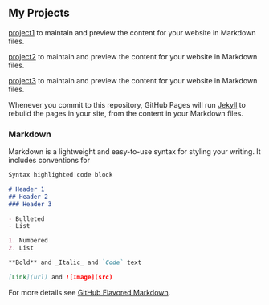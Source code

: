 ## My Projects

[project1](https://github.com/totolipton/test_site/edit/master/index.md) to maintain and preview the content for your website in Markdown files.

[project2](https://github.com/totolipton/test_site/edit/master/index.md) to maintain and preview the content for your website in Markdown files.

[project3](https://github.com/totolipton/test_site/edit/master/index.md) to maintain and preview the content for your website in Markdown files.

Whenever you commit to this repository, GitHub Pages will run [Jekyll](https://jekyllrb.com/) to rebuild the pages in your site, from the content in your Markdown files.

### Markdown

Markdown is a lightweight and easy-to-use syntax for styling your writing. It includes conventions for

```markdown
Syntax highlighted code block

# Header 1
## Header 2
### Header 3

- Bulleted
- List

1. Numbered
2. List

**Bold** and _Italic_ and `Code` text

[Link](url) and ![Image](src)
```

For more details see [GitHub Flavored Markdown](https://guides.github.com/features/mastering-markdown/).

